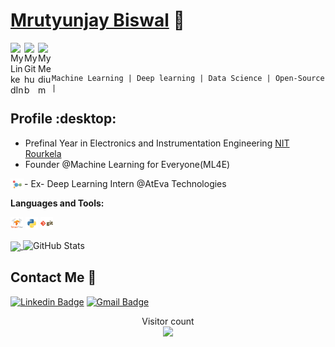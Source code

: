  # <a href="https://www.linkedin.com/in/Mrutyunjay01/">Mrutyunjay Biswal</a> 👋
 

<a href="https://www.linkedin.com/in/Mrutyunjay01/">
  <img align="left" alt='My LinkedIn' width="22px" src="https://cdn.jsdelivr.net/npm/simple-icons@v3/icons/linkedin.svg" />
</a>
<a href="https://github.com/Mrutyunjay01">
  <img align="left" alt="My Github" width="22px" src="https://cdn.jsdelivr.net/npm/simple-icons@v3/icons/github.svg" />
</a>
<a href="https://medium.com/@ultronmaster">
  <img align="left" alt="My Medium" width="22px" src="https://cdn.jsdelivr.net/npm/simple-icons@v3/icons/medium.svg" />
</a>

<br/>
<br/>

    Machine Learning | Deep learning | Data Science | Open-Source |  

## Profile :desktop:
- Prefinal Year in Electronics and Instrumentation Engineering <a href="https://www.nitrkl.ac.in/">NIT Rourkela</a>
- Founder @Machine Learning for Everyone(ML4E)
<a href="https://www.linkedin.com/company/machine-learning-for-everyone-ml4e">
  <img align="left" alt='My LinkedIn' width="22px" src="https://github.com/Mrutyunjay01/Mrutyunjay01/blob/master/ML4e-Logo.png" />
</a>
- Ex- Deep Learning Intern @AtEva Technologies


**Languages and Tools:**  


<code><img height="20" src="https://raw.githubusercontent.com/github/explore/80688e429a7d4ef2fca1e82350fe8e3517d3494d/topics/tensorflow/tensorflow.png"></code>
<code><img height="20" src="https://raw.githubusercontent.com/github/explore/80688e429a7d4ef2fca1e82350fe8e3517d3494d/topics/python/python.png"></code>
<code><img height="20" src="https://raw.githubusercontent.com/github/explore/80688e429a7d4ef2fca1e82350fe8e3517d3494d/topics/git/git.png"></code>



<a href="https://github.com/Mrutyunjay01">
  <img align="center" src="https://github-readme-stats.vercel.app/api/top-langs/?username=Mrutyunjay01&theme=radical&hide=glsl,python" />
</a>

<img src="https://github-readme-stats.vercel.app/api?username=Mrutyunjay01&&show_icons=true&theme=radical&line_height=27&v=5" alt="GitHub Stats" />

  
##  Contact Me :speech_balloon:
[![Linkedin Badge](https://img.shields.io/badge/-/in/Mrutyunjay01-blue?style=flat-square&logo=Linkedin&logoColor=white&link=https://www.linkedin.com/in/Mrutyunjay01/)](https://www.linkedin.com/in/Mrutyunjay01/) [![Gmail Badge](https://img.shields.io/badge/-mrutyunjay.tutulu1021@gmail.com-c14438?style=flat-square&logo=Gmail&logoColor=white&link=mailto:nikilreddybilla28@gmail.com)](mrutyunjay.tutulu1021@gmail.com) 
<p align="center"> 
  Visitor count<br>
  <img src="https://profile-counter.glitch.me/Mrutyunjay01/count.svg" />
</p>


<div align="center">


</div>

